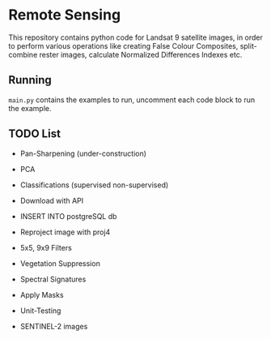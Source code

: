 # Remote Sensing

This repository contains python code for Landsat 9 satellite images, in order to perform various operations like creating False Colour Composites, split-combine rester images, calculate Normalized Differences Indexes etc.

## Running

`main.py` contains the examples to run, uncomment each code block to run the example.

## TODO List

- Pan-Sharpening (under-construction)
- PCA
- Classifications (supervised non-supervised)
- Download with API
- INSERT INTO postgreSQL db
- Reproject image with proj4
- 5x5, 9x9 Filters
- Vegetation Suppression
- Spectral Signatures
- Apply Masks
- Unit-Testing

- SENTINEL-2 images
